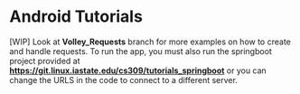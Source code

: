 
# Android Tutorials

[WIP] Look at **Volley_Requests** branch for more examples on how to create and handle requests. To run the app, you must also run the springboot project provided at **https://git.linux.iastate.edu/cs309/tutorials_springboot** or you can change the URLS in the code to connect to a different server.
